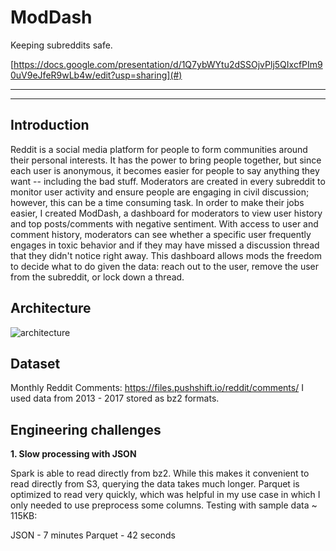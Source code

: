 # ModDash

Keeping subreddits safe.

[https://docs.google.com/presentation/d/1Q7ybWYtu2dSSOjvPlj5QIxcfPIm90uV9eJfeR9wLb4w/edit?usp=sharing](#)
<hr/>

<hr/>

## Introduction
Reddit is a social media platform for people to form communities around their personal interests. It has the power to bring people together, but since each user is anonymous, it becomes easier for people to say anything they want -- including the bad stuff. Moderators are created in every subreddit to monitor user activity and ensure people are engaging in civil discussion; however, this can be a time consuming task. In order to make their jobs easier, I created ModDash, a dashboard for moderators to view user history and top posts/comments with negative sentiment. With access to user and comment history, moderators can see whether a specific user frequently engages in toxic behavior and if they may have missed a discussion thread that they didn't notice right away. This dashboard allows mods the freedom to decide what to do given the data: reach out to the user, remove the user from the subreddit, or lock down a thread.

## Architecture
![architecture](https://user-images.githubusercontent.com/27587714/85059662-e24a9b00-b158-11ea-9327-e164a3e02b58.png)

## Dataset
Monthly Reddit Comments: https://files.pushshift.io/reddit/comments/
I used data from 2013 - 2017 stored as bz2 formats.

## Engineering challenges

**1. Slow processing with JSON**

Spark is able to read directly from bz2. While this makes it convenient to read directly from S3, querying the data takes much longer. Parquet is optimized to read very quickly, which was helpful in my use case in which I only needed to use preprocess some columns. Testing with sample data ~ 115KB:

JSON - 7 minutes
Parquet - 42 seconds
